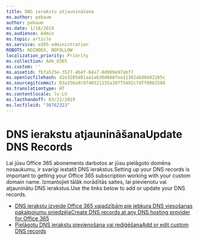 ```yaml
---
title: DNS ierakstu atjaunināšana
ms.author: pebaum
author: pebaum
ms.date: 1/18/2019
ms.audience: Admin
ms.topic: article
ms.service: o365-administration
ROBOTS: NOINDEX, NOFOLLOW
localization_priority: Priority
ms.collection: Adm_O365
ms.custom: ''
ms.assetid: fb7a525e-3527-4b4f-84a7-8d969e97abf7
ms.openlocfilehash: d2e3285d81aa1a630d668fea11382abd0d42265c
ms.sourcegitcommit: 03a156a9c9740521155a30775492c7dff0982588
ms.translationtype: HT
ms.contentlocale: lv-LV
ms.lasthandoff: 03/22/2019
ms.locfileid: "30762323"
---
```

# <a name="update-dns-records"></a><span data-ttu-id="ae572-102">DNS ierakstu atjaunināšana</span><span class="sxs-lookup"><span data-stu-id="ae572-102">Update DNS Records</span></span>
<span data-ttu-id="ae572-103">Lai jūsu Office 365 abonements darbotos ar jūsu pielāgoto domēna nosaukumu, ir svarīgi iestatīt DNS ierakstus.</span><span class="sxs-lookup"><span data-stu-id="ae572-103">Setting up your DNS records is important to getting your Office 365 subscription working with your custom domain name.</span></span> <span data-ttu-id="ae572-104">Izmantojiet tālāk norādītās saites, lai pievienotu vai atjauninātu DNS ierakstus.</span><span class="sxs-lookup"><span data-stu-id="ae572-104">Use the links below to add or update your DNS records.</span></span>
  
- [<span data-ttu-id="ae572-105">DNS ierakstu izveide Office 365 vajadzībām pie jebkura DNS viesošanas pakalpojumu sniedzēja</span><span class="sxs-lookup"><span data-stu-id="ae572-105">Create DNS records at any DNS hosting provider for Office 365</span></span>](https://docs.microsoft.com/office365/admin/get-help-with-domains/create-dns-records-at-any-dns-hosting-provider)  
- [<span data-ttu-id="ae572-106">Pielāgotu DNS ierakstu pievienošana vai rediģēšana</span><span class="sxs-lookup"><span data-stu-id="ae572-106">Add or edit custom DNS records</span></span>](https://support.office.com/article/AF00A516-DD39-4EDA-AF3E-1EAF686C8DC9)